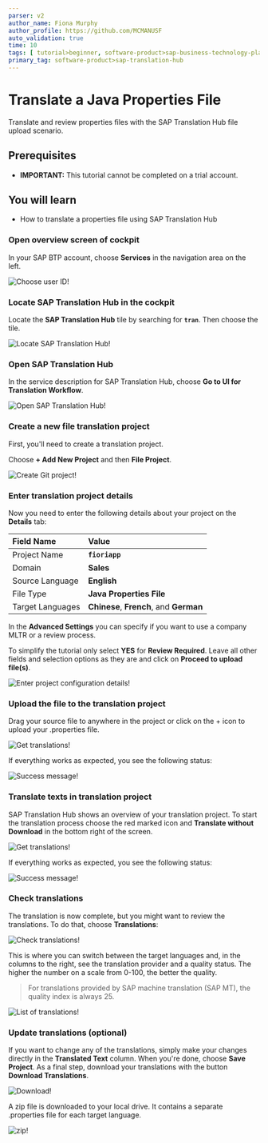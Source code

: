```yaml
---
parser: v2
author_name: Fiona Murphy
author_profile: https://github.com/MCMANUSF
auto_validation: true
time: 10
tags: [ tutorial>beginner, software-product>sap-business-technology-platform, topic>machine-learning]
primary_tag: software-product>sap-translation-hub
---
```


# Translate a Java Properties File
<!-- description --> Translate and review properties files with the SAP Translation Hub file upload scenario.

## Prerequisites  
  - **IMPORTANT:** This tutorial cannot be completed on a trial account.

## You will learn  
  - How to translate a properties file using SAP Translation Hub



### Open overview screen of cockpit

In your SAP BTP account, choose **Services** in the navigation area on the left.

![Choose user ID](sth-open_service_catalog.png)!


### Locate SAP Translation Hub in the cockpit


Locate the **SAP Translation Hub** tile by searching for **`tran`**. Then choose the tile.

![Locate SAP Translation Hub](sth-prep-locate-STH.png)!


### Open SAP Translation Hub


In the service description for SAP Translation Hub, choose **Go to UI for Translation Workflow**.

![Open SAP Translation Hub](sth-translate-go-to-sth.png)!


### Create a new file translation project


First, you'll need to create a translation project.

Choose **+ Add New Project** and then **File Project**.  

![Create Git project](sth-translate-createfileproject.png)!


### Enter translation project details


Now you need to enter the following details about your project on the **Details** tab:

Field Name | Value
:-------------  | :-------------
Project Name | **`fioriapp`**
Domain | **Sales**
Source Language | **English**
File Type | **Java Properties File**
Target Languages   | **Chinese**, **French**, and **German**

In the **Advanced Settings** you can specify  if you want to use a company MLTR or a review process.

To simplify the tutorial only select **YES** for **Review Required**. Leave all other fields and selection options as they are and click on **Proceed to upload file(s)**.

![Enter project configuration details](sth-translate-project-configuration-details.png)!


### Upload the file to the translation project


Drag your source file to anywhere in the project or click on the + icon to upload your .properties file.

![Get translations](sth-translate-upload-file.png)!

If everything works as expected, you see the following status:

![Success message](sth-translate-upload-success-status.png)!


### Translate texts in translation project


SAP Translation Hub shows an overview of your translation project. To start the translation process choose the red marked icon and  **Translate without Download** in the bottom right of the screen.

![Get translations](sth-translate-get-translations.png)!


If everything works as expected, you see the following status:

![Success message](sth-translate-success-status.png)!



### Check translations


The translation is now complete, but you might want to review the translations. To do that, choose **Translations**:

![Check translations](sth-translate-translations.png)!

This is where you can switch between the target languages and, in the columns to the right, see the translation provider and a quality status. The higher the number on a scale from 0-100, the better the quality.
> For translations provided by SAP machine translation (SAP MT), the quality index is always 25.

![List of translations](sth-translate-list-of-translations.png)!


### Update translations (optional)


If you want to change any of the translations, simply make your changes directly in the **Translated Text** column. When you're done, choose **Save Project**. As a final step, download your translations with the button **Download Translations**.

![Download](sth-translate-download-translations.png)!

A zip file is downloaded to your local drive. It contains a separate .properties file for each target language.

![zip](sth-translate-zip-translations.png)!


